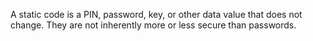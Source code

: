 A static code is a PIN, password, key, or other data value that does not change. They are not inherently more or less secure than passwords.